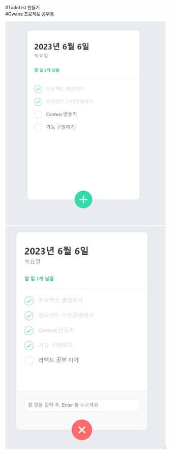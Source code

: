 #TodoList 만들기
<br>
#Gwana 프로젝트 공부용
<br>
<div>
<img src='todolist.jpg'>
<img src='todolist2.jpg'>
</div>
